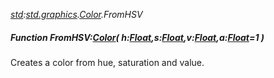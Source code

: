 _[std](../../modules/std/std-module.md):[std.graphics](../../modules/std/std-graphics.md).[Color](../../modules/std/std-graphics-color.md).FromHSV_
##### Function FromHSV:[Color](../../modules/std/std-graphics-color.md)( h:[Float](../../modules/wonkey/wonkey-types-float.md),s:[Float](../../modules/wonkey/wonkey-types-float.md),v:[Float](../../modules/wonkey/wonkey-types-float.md),a:[Float](../../modules/wonkey/wonkey-types-float.md)=1 )
Creates a color from hue, saturation and value.
